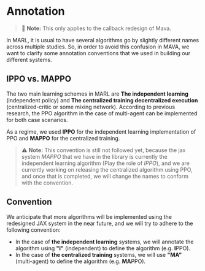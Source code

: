 # Annotation

> 🚧 **Note:** This only applies to the callback redesign of Mava.

In MARL, it is usual to have several algorithms go by slightly different names across multiple studies.  So, in order to avoid this confusion in MAVA, we want to clarify some annotation conventions that we used in building our different systems.

## IPPO vs. MAPPO

The two main learning schemes in MARL are **The independent learning** (independent policy) and **The centralized training decentralized execution** (centralized-critic or some mixing network). According to previous research, the PPO algorithm in the case of multi-agent can be implemented for both case scenarios.

As a regime, we used **IPPO** for the independent learning implementation of PPO and **MAPPO** for the centralized training.

> ⚠️ **Note:** This convention is still not followed yet, because the jax system *MAPPO* that we have in the library is currently the independent learning algorithm (Play the role of *IPPO*), and we are currently working on releasing the centralized algorithm using PPO, and once that is completed, we will change the names to conform with the convention.

## Convention

We anticipate that more algorithms will be implemented using the redesigned JAX system in the near future, and we will try to adhere to the following convention:

- In the case of **the independent learning** systems, we will annotate the algorithm using **"I"** (independent) to define the algorithm (e.g. **I**PPO).
- In the case of **the centralized training** systems, we will use **"MA"** (multi-agent) to define the algorithm (e.g. **MA**PPO).
